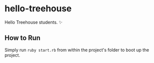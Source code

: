 # hello-treehouse
Hello Treehouse students. :sparkles:

## How to Run

Simply run `ruby start.rb` from within the project's folder to boot up the project.
